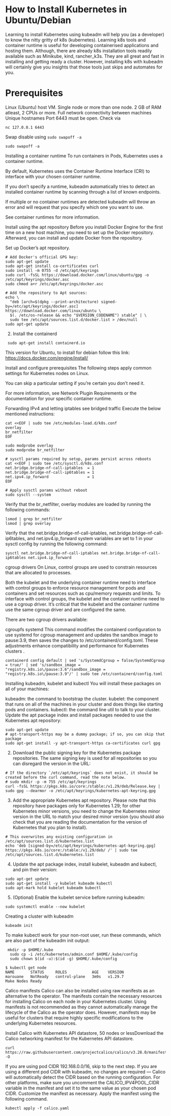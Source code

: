 # How to Install Kubernetes in Ubuntu/Debian
Learning to install Kubernetes using kubeadm will help you (as a developer) to know the nitty gritty of k8s (kubernetes). Learning k8s tools and container runtime is useful for developing containerised applications and hosting them. Although, there are already k8s installation tools readily available such as Minikube, kind, rancher_k3s. They are all great and fast in installing and getting ready a cluster. However, installing k8s with kubeadm will certainly give you insights that those tools just skips and automates for you.

# Prerequisites
Linux (Ubuntu) host VM. Single node or more than one node.
2 GB of RAM atleast, 2 CPUs or more.
Full network connectivity between machines
Unique hostnames
Port 6443 must be open. Check via
```
nc 127.0.0.1 6443
```
Swap disable using `sudo swapoff -a`
```
sudo swapoff -a
```
Installing a container runtime
To run containers in Pods, Kubernetes uses a container runtime.

By default, Kubernetes uses the Container Runtime Interface (CRI) to interface with your chosen container runtime.

If you don’t specify a runtime, kubeadm automatically tries to detect an installed container runtime by scanning through a list of known endpoints.

If multiple or no container runtimes are detected kubeadm will throw an error and will request that you specify which one you want to use.

See container runtimes for more information.

Install using the apt repository
Before you install Docker Engine for the first time on a new host machine, you need to set up the Docker repository. Afterward, you can install and update Docker from the repository.

Set up Docker’s apt repository.
```
# Add Docker's official GPG key:
sudo apt-get update
sudo apt-get install ca-certificates curl
sudo install -m 0755 -d /etc/apt/keyrings
sudo curl -fsSL https://download.docker.com/linux/ubuntu/gpg -o /etc/apt/keyrings/docker.asc
sudo chmod a+r /etc/apt/keyrings/docker.asc

# Add the repository to Apt sources:
echo \
  "deb [arch=$(dpkg --print-architecture) signed-by=/etc/apt/keyrings/docker.asc] https://download.docker.com/linux/ubuntu \
  $(. /etc/os-release && echo "$VERSION_CODENAME") stable" | \
  sudo tee /etc/apt/sources.list.d/docker.list > /dev/null
sudo apt-get update
```
2. Install the containerd
```
 sudo apt-get install containerd.io
```
This version for Ubuntu, to install for debian follow this link:
https://docs.docker.com/engine/install/

Install and configure prerequisites
The following steps apply common settings for Kubernetes nodes on Linux.

You can skip a particular setting if you’re certain you don’t need it.

For more information, see Network Plugin Requirements or the documentation for your specific container runtime.

Forwarding IPv4 and letting iptables see bridged traffic
Execute the below mentioned instructions:
```
cat <<EOF | sudo tee /etc/modules-load.d/k8s.conf
overlay
br_netfilter
EOF

sudo modprobe overlay
sudo modprobe br_netfilter

# sysctl params required by setup, params persist across reboots
cat <<EOF | sudo tee /etc/sysctl.d/k8s.conf
net.bridge.bridge-nf-call-iptables  = 1
net.bridge.bridge-nf-call-ip6tables = 1
net.ipv4.ip_forward                 = 1
EOF

# Apply sysctl params without reboot
sudo sysctl --system
```
Verify that the br_netfilter, overlay modules are loaded by running the following commands:
```
lsmod | grep br_netfilter
lsmod | grep overlay
```
Verify that the net.bridge.bridge-nf-call-iptables, net.bridge.bridge-nf-call-ip6tables, and net.ipv4.ip_forward system variables are set to 1 in your sysctl config by running the following command:
```
sysctl net.bridge.bridge-nf-call-iptables net.bridge.bridge-nf-call-ip6tables net.ipv4.ip_forward
```
cgroup drivers
On Linux, control groups are used to constrain resources that are allocated to processes.

Both the kubelet and the underlying container runtime need to interface with control groups to enforce resource management for pods and containers and set resources such as cpu/memory requests and limits. To interface with control groups, the kubelet and the container runtime need to use a cgroup driver. It’s critical that the kubelet and the container runtime use the same cgroup driver and are configured the same.

There are two cgroup drivers available:

cgroupfs
systemd
This command modifies the containerd configuration to use systemd for cgroup management and updates the sandbox image to pause:3.9, then saves the changes to /etc/containerd/config.toml. These adjustments enhance compatibility and performance for Kubernetes clusters .
```
containerd config default | sed 's/SystemdCgroup = false/SystemdCgroup = true/' | sed 's/sandbox_image = "registry.k8s.io\/pause:3.6"/sandbox_image = "registry.k8s.io\/pause:3.9"/' | sudo tee /etc/containerd/config.toml
```
Installing kubeadm, kubelet and kubectl
You will install these packages on all of your machines:

kubeadm: the command to bootstrap the cluster.
kubelet: the component that runs on all of the machines in your cluster and does things like starting pods and containers.
kubectl: the command line util to talk to your cluster.
Update the apt package index and install packages needed to use the Kubernetes apt repository:
```
sudo apt-get update
# apt-transport-https may be a dummy package; if so, you can skip that package
sudo apt-get install -y apt-transport-https ca-certificates curl gpg
```
2. Download the public signing key for the Kubernetes package repositories. The same signing key is used for all repositories so you can disregard the version in the URL:
```
# If the directory `/etc/apt/keyrings` does not exist, it should be created before the curl command, read the note below.
# sudo mkdir -p -m 755 /etc/apt/keyrings
curl -fsSL https://pkgs.k8s.io/core:/stable:/v1.29/deb/Release.key | sudo gpg --dearmor -o /etc/apt/keyrings/kubernetes-apt-keyring.gpg
```
3. Add the appropriate Kubernetes apt repository. Please note that this repository have packages only for Kubernetes 1.29; for other Kubernetes minor versions, you need to change the Kubernetes minor version in the URL to match your desired minor version (you should also check that you are reading the documentation for the version of Kubernetes that you plan to install).
```
# This overwrites any existing configuration in /etc/apt/sources.list.d/kubernetes.list
echo 'deb [signed-by=/etc/apt/keyrings/kubernetes-apt-keyring.gpg] https://pkgs.k8s.io/core:/stable:/v1.29/deb/ /' | sudo tee /etc/apt/sources.list.d/kubernetes.list
```
4. Update the apt package index, install kubelet, kubeadm and kubectl, and pin their version:
```
sudo apt-get update
sudo apt-get install -y kubelet kubeadm kubectl
sudo apt-mark hold kubelet kubeadm kubectl
```
5. (Optional) Enable the kubelet service before running kubeadm:
```
sudo systemctl enable --now kubelet
```
Creating a cluster with kubeadm
```
kubeadm init
```
To make kubectl work for your non-root user, run these commands, which are also part of the kubeadm init output:
```
 mkdir -p $HOME/.kube
  sudo cp -i /etc/kubernetes/admin.conf $HOME/.kube/config
  sudo chown $(id -u):$(id -g) $HOME/.kube/config
```
```
$ kubectl get node
NAME       STATUS     ROLES           AGE    VERSION
marouane   NotReady   control-plane   3m9s   v1.29.7
Make Nodes Ready
```
Calico manifests​
Calico can also be installed using raw manifests as an alternative to the operator. The manifests contain the necessary resources for installing Calico on each node in your Kubernetes cluster. Using manifests is not recommended as they cannot automatically manage the lifecycle of the Calico as the operator does. However, manifests may be useful for clusters that require highly specific modifications to the underlying Kubernetes resources.

Install Calico with Kubernetes API datastore, 50 nodes or less​
Download the Calico networking manifest for the Kubernetes API datastore.
```
curl https://raw.githubusercontent.com/projectcalico/calico/v3.28.0/manifests/calico.yaml -O
```
If you are using pod CIDR 192.168.0.0/16, skip to the next step. If you are using a different pod CIDR with kubeadm, no changes are required — Calico will automatically detect the CIDR based on the running configuration. For other platforms, make sure you uncomment the CALICO_IPV4POOL_CIDR variable in the manifest and set it to the same value as your chosen pod CIDR.
Customize the manifest as necessary.
Apply the manifest using the following command.
```
kubectl apply -f calico.yaml
```
